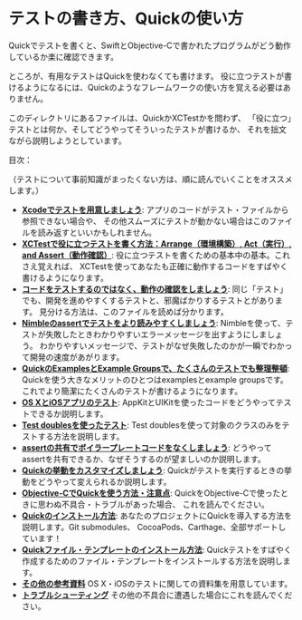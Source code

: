 # テストの書き方、Quickの使い方

Quickでテストを書くと、SwiftとObjective-Cで書かれたプログラムがどう動作しているか楽に確認できます。

ところが、有用なテストはQuickを使わなくても書けます。
役に立つテストが書けるようになるには、Quickのようなフレームワークの使い方を覚える必要はありません。

このディレクトリにあるファイルは、QuickかXCTestかを問わず、
「役に立つ」テストとは何か、そしてどうやってそういったテストが書けるか、
それを拙文ながら説明しようとしています。

目次：

（テストについて事前知識がまったくない方は、順に読んでいくことをオススメします。）

- **[Xcodeでテストを用意しましょう](SettingUpYourXcodeProject.md)**:
  アプリのコードがテスト・ファイルから参照できない場合や、
  その他スムーズにテストが動かない場合はこのファイルを読み返すといいかもしれません。
- **[XCTestで役に立つテストを書く方法：Arrange（環境構築）, Act（実行）, and Assert（動作確認）](ArrangeActAssert.md)**:
  役に立つテストを書くための基本中の基本。これさえ覚えれば、
  XCTestを使ってあなたも正確に動作するコードをすばやく書けるようになります。
- **[コードをテストするのではなく、動作の確認をしましょう](BehavioralTesting.md)**:
  同じ「テスト」でも、開発を進めやすくするテストと、邪魔ばかりするテストとがあります。
  見分ける方法は、このファイルを読めば分かります。
- **[Nimbleのassertでテストをより読みやすくしましょう](NimbleAssertions.md)**:
  Nimbleを使って、テストが失敗したときわかりやすいエラーメッセージを出すようにしましょう。
  わかりやすいメッセージで、テストがなぜ失敗したのかが一瞬でわかって開発の速度があがります。
- **[QuickのExamplesとExample Groupsで、たくさんのテストでも整理整頓](QuickExamplesAndGroups.md)**:
  Quickを使う大きなメリットのひとつはexamplesとexample groupsです。
  これでより簡潔にたくさんのテストが書けるようになります。
- **[OS XとiOSアプリのテスト](TestingApps.md)**:
  AppKitとUIKitを使ったコードをどうやってテストできるか説明します。
- **[Test doublesを使ったテスト](TestUsingTestDoubles.md)**:
  Test doublesを使って対象のクラスのみをテストする方法を説明します。
- **[assertの共有でボイラープレートコードをなくしましょう](SharedExamples.md)**:
  どうやってassertを共有できるか、なぜそうするのが望ましいのか説明します。
- **[Quickの挙動をカスタマイズしましょう](ConfiguringQuick.md)**:
  Quickがテストを実行するときの挙動をどうやって変えられるか説明します。
- **[Objective-CでQuickを使う方法・注意点](QuickInObjectiveC.md)**:
  QuickをObjective-Cで使ったときに思わぬ不具合・トラブルがあった場合、
  これを読んでください。
- **[Quickのインストール方法](InstallingQuick.md)**:
  あなたのプロジェクトにQuickを導入する方法を説明します。Git submodules、
  CocoaPods、Carthage、全部サポートしています！
- **[Quickファイル・テンプレートのインストール方法](InstallingFileTemplates.md)**:
  Quickテストをすばやく作成するためのファイル・テンプレートをインストールする方法を説明します。
- **[その他の参考資料](MoreResources.md)**
  OS X・iOSのテストに関しての資料集を用意しています。
- **[トラブルシューティング](Troubleshooting.md)**
  その他の不具合に遭遇した場合にこれを読んでください。
  
